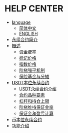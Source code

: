 # HELP CENTER
* [language]()
    * [简体中文](../zh/SUMMARY.md)
    * [ENGLISH](SUMMARY.md)
* [永续合约简介](永续合约简介.md)
* [概述]()
    * [资金费率](概述/资金费率.md)
    * [标记价格](概述/标记价格.md)
    * [指数价格](概述/指数价格.md)
    * [阶梯强平机制](概述/阶梯强平机制.md)
    * [保险基金与分摊](概述/保险基金与分摊.md)
* [USDT本位永续合约]()
    * [USDT永续合约介绍](USDT本位永续合约/USDT永续合约介绍.md)
    * [合约品种要素](USDT本位永续合约/合约品种要素.md)
    * [杠杆和持仓上限](USDT本位永续合约/杠杆和持仓上限.md)
    * [阶梯维持保证金率](USDT本位永续合约/阶梯维持保证金率.md)
    * [保证金和盈亏计算](USDT本位永续合约/保证金和盈亏计算.md)
* [币本位永续合约](part3/README.md)
* [功能介绍](part4/README.md)
